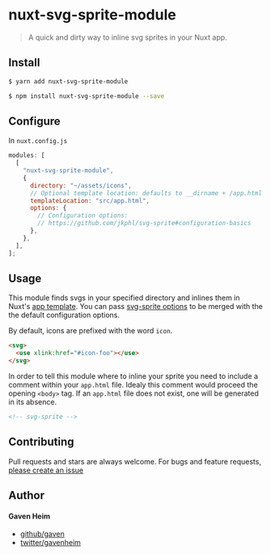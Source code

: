 # nuxt-svg-sprite-module

> A quick and dirty way to inline svg sprites in your Nuxt app.

## Install

```sh
$ yarn add nuxt-svg-sprite-module

$ npm install nuxt-svg-sprite-module --save
```

## Configure

In `nuxt.config.js`

```js
modules: [
  [
    "nuxt-svg-sprite-module",
    {
      directory: "~/assets/icons",
      // Optional template location: defaults to __dirname + /app.html
      templateLocation: "src/app.html",
      options: {
        // Configuration options:
        // https://github.com/jkphl/svg-sprite#configuration-basics
      },
    },
  ],
];
```

## Usage

This module finds svgs in your specified directory and inlines them in Nuxt's [app template](https://nuxtjs.org/guide/views/#app-template). You can pass [svg-sprite options](https://github.com/jkphl/svg-sprite#configuration-basics) to be merged with the the default configuration options.

By default, icons are prefixed with the word `icon`.

```html
<svg>
  <use xlink:href="#icon-foo"></use>
</svg>
```

In order to tell this module where to inline your sprite you need to include a comment within your `app.html` file. Idealy this comment would proceed the opening `<body>` tag. If an `app.html` file does not exist, one will be generated in its absence.

```html
<!-- svg-sprite -->
```

## Contributing

Pull requests and stars are always welcome. For bugs and feature requests, [please create an issue](https://github.com/gaven/nuxt-svg-sprite-module/issues/new)

## Author

#### Gaven Heim

- [github/gaven](https://github.com/gaven)
- [twitter/gavenheim](https://twitter.com/gavenheim)
